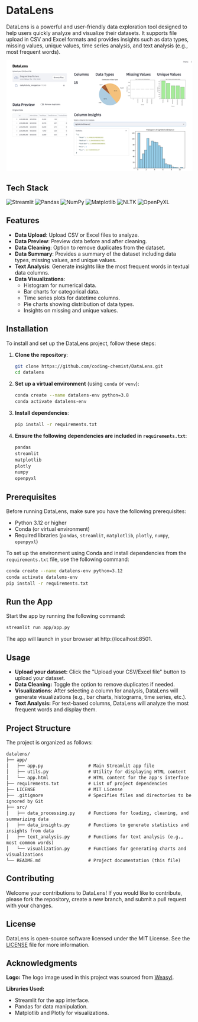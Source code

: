 # DataLens
DataLens is a powerful and user-friendly data exploration tool designed to help users quickly analyze and visualize their datasets. It supports file upload in CSV and Excel formats and provides insights such as data types, missing values, unique values, time series analysis, and text analysis (e.g., most frequent words).

![DataLens](image.png)

## Tech Stack

![Streamlit](https://img.shields.io/badge/Streamlit-1.40.2-red?logo=streamlit)  ![Pandas](https://img.shields.io/badge/Pandas-2.2.3-blue?logo=pandas)  ![NumPy](https://img.shields.io/badge/NumPy-2.1.3-teal?logo=numpy)  ![Matplotlib](https://img.shields.io/badge/Matplotlib-3.9.2-orange?logo=python)  ![NLTK](https://img.shields.io/badge/NLTK-3.9.1-green?logo=python)  ![OpenPyXL](https://img.shields.io/badge/OpenPyXL-3.1.5-yellow?logo=python)


## Features

- **Data Upload**: Upload CSV or Excel files to analyze.
- **Data Preview**: Preview data before and after cleaning.
- **Data Cleaning**: Option to remove duplicates from the dataset.
- **Data Summary**: Provides a summary of the dataset including data types, missing values, and unique values.
- **Text Analysis**: Generate insights like the most frequent words in textual data columns.
- **Data Visualizations**:
  - Histogram for numerical data.
  - Bar charts for categorical data.
  - Time series plots for datetime columns.
  - Pie charts showing distribution of data types.
  - Insights on missing and unique values.

## Installation

To install and set up the DataLens project, follow these steps:

1. **Clone the repository**:
    ```bash
    git clone https://github.com/coding-chemist/DataLens.git
    cd datalens
    ```

2. **Set up a virtual environment** (using `conda` or `venv`):
    ```bash
    conda create --name datalens-env python=3.8
    conda activate datalens-env
    ```

3. **Install dependencies**:
    ```bash
    pip install -r requirements.txt
    ```

4. **Ensure the following dependencies are included in `requirements.txt`**:
    ```txt
    pandas
    streamlit
    matplotlib
    plotly
    numpy
    openpyxl
    ```

## Prerequisites

Before running DataLens, make sure you have the following prerequisites:

- Python 3.12 or higher
- Conda (or virtual environment)
- Required libraries (`pandas`, `streamlit`, `matplotlib`, `plotly`, `numpy`, `openpyxl`)

To set up the environment using Conda and install dependencies from the `requirements.txt` file, use the following command:

```bash
conda create --name datalens-env python=3.12
conda activate datalens-env
pip install -r requirements.txt
```
## Run the App
Start the app by running the following command:

```bash
streamlit run app/app.py
```
The app will launch in your browser at http://localhost:8501.

## Usage
- **Upload your dataset:** Click the "Upload your CSV/Excel file" button to upload your dataset.
- **Data Cleaning:** Toggle the option to remove duplicates if needed.
- **Visualizations:** After selecting a column for analysis, DataLens will generate visualizations (e.g., bar charts, histograms, time series, etc.).
- **Text Analysis:** For text-based columns, DataLens will analyze the most frequent words and display them.

## Project Structure
The project is organized as follows:

```tree
datalens/
├── app/
│   ├── app.py                 # Main Streamlit app file
│   ├── utils.py               # Utility for displaying HTML content
│   └── app.html               # HTML content for the app's interface
├── requirements.txt           # List of project dependencies
├── LICENSE                    # MIT License
├── .gitignore                 # Specifies files and directories to be ignored by Git
├── src/
│   ├── data_processing.py     # Functions for loading, cleaning, and summarizing data
│   ├── data_insights.py       # Functions to generate statistics and insights from data
│   ├── text_analysis.py       # Functions for text analysis (e.g., most common words)
│   └── visualization.py       # Functions for generating charts and visualizations
└── README.md                  # Project documentation (this file)
```


## Contributing
Welcome your contributions to DataLens! If you would like to contribute, please fork the repository, create a new branch, and submit a pull request with your changes.

## License
DataLens is open-source software licensed under the MIT License. See the [LICENSE](LICENSE) file for more information.

## Acknowledgments
**Logo:** The logo image used in this project was sourced from [Weasyl](https://cdn.weasyl.com/~ley/submissions/524374/ca8423f69f9347a4943e373d5a2bf3cdede228ea8347e1fefcef0ef700934df2/ley-camera-lens-illustrator.png).

**Libraries Used:**
- Streamlit for the app interface.
- Pandas for data manipulation.
- Matplotlib and Plotly for visualizations.